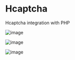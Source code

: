 # Hcaptcha

Hcaptcha integration with PHP

![image](https://user-images.githubusercontent.com/60992367/128604941-d4b577c7-6c98-4bdb-9e73-952fe6ae8448.png)

![image](https://user-images.githubusercontent.com/60992367/128604953-47d26a5d-fdda-4415-9fcd-659bacc86837.png)

![image](https://user-images.githubusercontent.com/60992367/128604969-2b66d27d-db42-4a79-a2b5-7d31c2cc6e3c.png)
